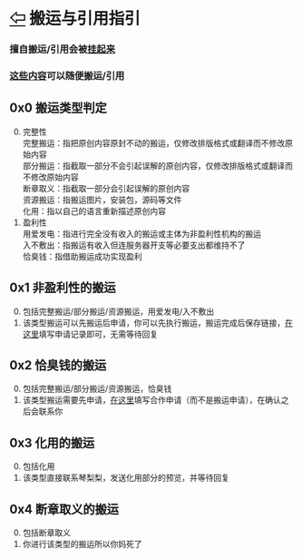 # [⇦][] 搬运与引用指引  
### 擅自搬运/引用会被[挂起来][]  
### [这些内容][]可以随便搬运/引用  
  
  
## 0x0 搬运类型判定  
0. 完整性  
    完整搬运：指把原创内容原封不动的搬运，仅修改排版格式或翻译而不修改原始内容  
    部分搬运：指截取一部分不会引起误解的原创内容，仅修改排版格式或翻译而不修改原始内容  
    断章取义：指截取一部分会引起误解的原创内容  
    资源搬运：指搬运图片，安装包，源码等文件  
    化用：指以自己的语言重新描述原创内容  
1. 盈利性  
    用爱发电：指进行完全没有收入的搬运或主体为非盈利性机构的搬运  
    入不敷出：指搬运有收入但连服务器开支等必要支出都维持不了  
    恰臭钱：指借助搬运成功实现盈利  

## 0x1 非盈利性的搬运  
0. 包括完整搬运/部分搬运/资源搬运，用爱发电/入不敷出  
1. 该类型搬运可以先搬运后申请，你可以先执行搬运，搬运完成后保存链接，[在这里][]填写申请记录即可，无需等待回复  

## 0x2 恰臭钱的搬运  
0. 包括完整搬运/部分搬运/资源搬运，恰臭钱  
1. 该类型搬运需要先申请，[在这里][]填写合作申请（而不是搬运申请），在确认之后会联系你  

## 0x3 化用的搬运  
0. 包括化用  
1. 该类型直接联系琴梨梨，发送化用部分的预览，并等待回复  

## 0x4 断章取义的搬运  
0. 包括断章取义  
1. 你进行该类型的搬运所以你妈死了  




[挂起来]: NM$L.md
[这些内容]: CopyAsYouWant.md
[在这里]: https://h5.scene.yqh5.cn/s/JqtSctjp
[⇦]: ../README.md
